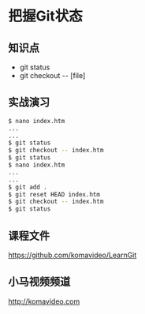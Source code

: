 把握Git状态
==========

## 知识点

* git status
* git checkout -- [file]

## 实战演习

~~~bash
$ nano index.htm
...
...
$ git status
$ git checkout -- index.htm
$ git status
$ nano index.htm
...
...
$ git add .
$ git reset HEAD index.htm
$ git checkout -- index.htm
$ git status
~~~

## 课程文件

https://github.com/komavideo/LearnGit

## 小马视频频道

http://komavideo.com
